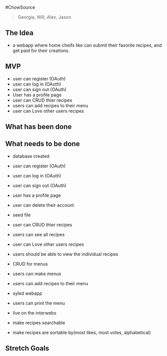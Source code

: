 #ChowSource
> Georgia, Will, Alex, Jason

## The Idea
- a webapp where home cheifs like can submit their favorite recipes, and get paid for their creations.

## MVP
- user can register (OAuth)
- user can log in (OAuth)
- user can sign out (OAuth)
- User has a profile page
- user can CRUD thier recipes
- users can add recipes to their menu
- user can Love other users recipes



## What has been done


## What needs to be done
- database created
- user can register (OAuth)
- user can log in (OAuth)
- user can sign out (OAuth)
- user has a profile page
- user can delete their account
- seed file

- user can CRUD thier recipes
- users can see all recipes
- user can Love other users recipes
- users should be able to view the individual recipes
 
- CRUD for menus
- users can make menus
- users can add recipes to their menu

- syled webapp
- users can print the menu
- live on the interwebs
- make recipes searchable
- make recipes are sortable by(most likes, most votes, alphabetical)



## Stretch Goals
